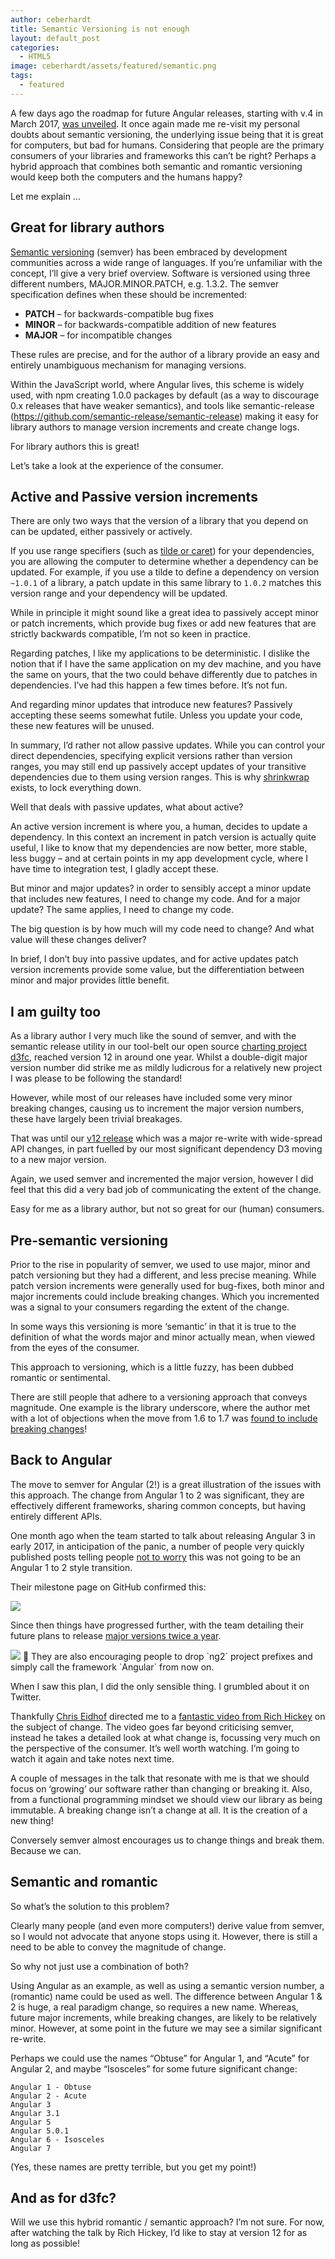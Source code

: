 ```yaml
---
author: ceberhardt
title: Semantic Versioning is not enough
layout: default_post
categories:
  - HTML5
image: ceberhardt/assets/featured/semantic.png
tags:
  - featured
---
```



A few days ago the roadmap for future Angular releases, starting with v.4 in March 2017, [was unveiled](http://angularjs.blogspot.co.uk/2016/12/ok-let-me-explain-its-going-to-be.html). It once again made me re-visit my personal doubts about semantic versioning, the underlying issue being that it is great for computers, but bad for humans. Considering that people are the primary consumers of your libraries and frameworks this can’t be right? Perhaps a hybrid approach that combines both semantic and romantic versioning would keep both the computers and the humans happy?

Let me explain …

## Great for library authors

[Semantic versioning](http://semver.org) (semver) has been embraced by development communities across a wide range of languages. If you’re unfamiliar with the concept, I’ll give a very brief overview. Software is versioned using three different numbers, MAJOR.MINOR.PATCH, e.g. 1.3.2. The semver specification defines when these should be incremented:

 - **PATCH** – for backwards-compatible bug fixes
 - **MINOR** – for backwards-compatible addition of new features
 - **MAJOR** – for incompatible changes

These rules are precise, and for the author of a library provide an easy and entirely unambiguous mechanism for managing versions.

Within the JavaScript world, where Angular lives, this scheme is widely used, with npm creating 1.0.0 packages by default (as a way to discourage 0.x releases that have weaker semantics), and tools like semantic-release (https://github.com/semantic-release/semantic-release) making it easy for library authors to manage version increments and create change logs.

For library authors this is great!

Let’s take a look at the experience of the consumer.

## Active and Passive version increments

There are only two ways that the version of a library that you depend on can be updated, either passively or actively.

If you use range specifiers (such as [tilde or caret](https://nodesource.com/blog/semver-tilde-and-caret/)) for your dependencies, you are allowing the computer to determine whether a dependency can be updated. For example, if you use a tilde to define a dependency on version `~1.0.1` of a library, a patch update in this same library to `1.0.2` matches this version range and your dependency will be updated.

While in principle it might sound like a great idea to passively accept minor or patch increments, which provide bug fixes or add new features that are strictly backwards compatible, I’m not so keen in practice.

Regarding patches, I like my applications to be deterministic. I dislike the notion that if I have the same application on my dev machine, and you have the same on yours, that the two could behave differently due to patches in dependencies. I’ve had this happen a few times before. It’s not fun.

And regarding minor updates that introduce new features? Passively accepting these seems somewhat futile. Unless you update your code, these new features will be unused.

In summary, I’d rather not allow passive updates. While you can control your direct dependencies, specifying explicit versions rather than version ranges, you may still end up passively accept updates of your transitive dependencies due to them using version ranges. This is why [shrinkwrap](https://docs.npmjs.com/cli/shrinkwrap) exists, to lock everything down.

Well that deals with passive updates, what about active?

An active version increment is where you, a human, decides to update a dependency. In this context an increment in patch version is actually quite useful, I like to know that my dependencies are now better, more stable, less buggy – and at certain points in my app development cycle, where I have time to integration test, I gladly accept these.

But minor and major updates? in order to sensibly accept a minor update that includes new features, I need to change my code. And for a major update? The same applies, I need to change my code.

The big question is by how much will my code need to change? And what value will these changes deliver?

In brief, I don’t buy into passive updates, and for active updates patch version increments provide some value, but the differentiation between minor and major provides little benefit.

## I am guilty too

As a library author I very much like the sound of semver, and with the semantic release utility in our tool-belt our open source [charting project d3fc](https://d3fc.io/), reached version 12 in around one year. Whilst a double-digit major version number did strike me as mildly ludicrous for a relatively new project I was please to be following the standard!

However, while most of our releases have included some very minor breaking changes, causing us to increment the major version numbers, these have largely been trivial breakages.

That was until our [v12 release](https://github.com/d3fc/d3fc/releases/tag/v12.0.0) which was a major re-write with wide-spread API changes, in part fuelled by our most significant dependency D3 moving to a new major version.

Again, we used semver and incremented the major version, however I did feel that this did a very bad job of communicating the extent of the change.

Easy for me as a library author, but not so great for our (human) consumers.

## Pre-semantic versioning

Prior to the rise in popularity of semver, we used to use major, minor and patch versioning but they had a different, and less precise meaning. While patch version increments were generally used for bug-fixes, both minor and major increments could include breaking changes. Which you incremented was a signal to your consumers regarding the extent of the change.

In some ways this versioning is more ‘semantic’ in that it is true to the definition of what the words major and minor actually mean, when viewed from the eyes of the consumer.

This approach to versioning, which is a little fuzzy, has been dubbed romantic or sentimental.

There are still people that adhere to a versioning approach that conveys magnitude. One example is the library underscore, where the author met with a lot of objections when the move from 1.6 to 1.7 was [found to include breaking changes](https://github.com/jashkenas/underscore/issues/1805)!

## Back to Angular

The move to semver for Angular (2!) is a great illustration of the issues with this approach. The change from Angular 1 to 2 was significant, they are effectively different frameworks, sharing common concepts, but having entirely different APIs.

One month ago when the team started to talk about releasing Angular 3 in early 2017, in anticipation of the panic, a number of people very quickly published posts telling people [not to worry](https://toddmotto.com/please-stop-worrying-about-angular-3) this was not going to be an Angular 1 to 2 style transition.

Their milestone page on GitHub confirmed this:

<img src="{{ site.github.url }}/ceberhardt/assets/angular3.png" />

Since then things have progressed further, with the team detailing their future plans to release [major versions twice a year](http://angularjs.blogspot.co.uk/2016/12/ok-let-me-explain-its-going-to-be.html).

<img src="{{ site.github.url }}/ceberhardt/assets/angular-roadmap.png" />

They are also encouraging people to drop `ng2` project prefixes and simply call the framework `Angular` from now on.

When I saw this plan, I did the only sensible thing. I grumbled about it on Twitter.

Thankfully [Chris Eidhof](https://twitter.com/chriseidhof/status/809067417859145728) directed me to a [fantastic video from Rich Hickey](https://www.youtube.com/watch?v=oyLBGkS5ICk) on the subject of change. The video goes far beyond criticising semver, instead he takes a detailed look at what change is, focussing very much on the perspective of the consumer. It’s well worth watching. I’m going to watch it again and take notes next time.

A couple of messages in the talk that resonate with me is that we should focus on ‘growing’ our software rather than changing or breaking it. Also, from a functional programming mindset we should view our library as being immutable. A breaking change isn’t a change at all. It is the creation of a new thing!

Conversely semver almost encourages us to change things and break them. Because we can.

## Semantic and romantic

So what’s the solution to this problem?

Clearly many people (and even more computers!) derive value from semver, so I would not advocate that anyone stops using it. However, there is still a need to be able to convey the magnitude of change.

So why not just use a combination of both?

Using Angular as an example, as well as using a semantic version number, a (romantic) name could be used as well. The difference between Angular 1 & 2 is huge, a real paradigm change, so requires a new name. Whereas, future major increments, while breaking changes, are likely to be relatively minor. However, at some point in the future we may see a similar significant re-write.

Perhaps we could use the names “Obtuse” for Angular 1, and “Acute” for Angular 2, and maybe “Isosceles” for some future significant change:

~~~
Angular 1 - Obtuse
Angular 2 - Acute
Angular 3
Angular 3.1
Angular 5
Angular 5.0.1
Angular 6 - Isosceles
Angular 7
~~~

(Yes, these names are pretty terrible, but you get my point!)

## And as for d3fc?

Will we use this hybrid romantic / semantic approach? I’m not sure. For now, after watching the talk by Rich Hickey, I’d like to stay at version 12 for as long as possible!
